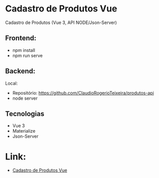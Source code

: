 # Cadastro de Produtos Vue
Cadastro de Produtos (Vue 3, API NODE/Json-Server)

## Frontend:
- npm install
- npm run serve

## Backend:
Local:
- Repositório: https://github.com/ClaudioRogerioTeixeira/produtos-api
- node server

## Tecnologias
- Vue 3
- Materialize
- Json-Server

# Link:

- <a href="#" target="_blank">Cadastro de Produtos Vue</a>
